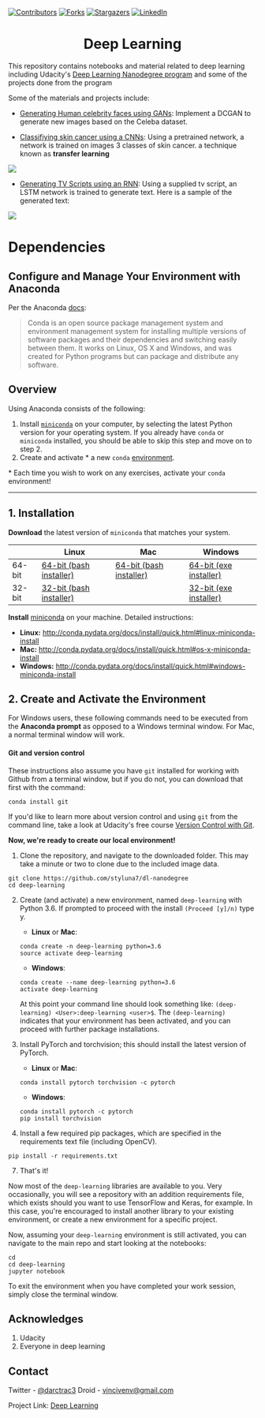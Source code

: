 [![Contributors][contributors-shield]][contributors-url]
[![Forks][forks-shield]][forks-url]
[![Stargazers][stars-shield]][stars-url]
[![LinkedIn][linkedin-shield]][linkedin-url]

<h1 align="center">
    Deep Learning
   </h1>

This repository contains notebooks and material related to deep learning including Udacity's [Deep Learning Nanodegree program](https://www.udacity.com/course/deep-learning-nanodegree--nd101) and some of the projects done from the program

Some of the materials and projects include: 

* [Generating Human celebrity faces using GANs](https://github.com/styluna7/dl-nanodegree/tree/master/deeplearning-nanodegree/projects/project-face-generation): Implement a DCGAN to generate new images based on the Celeba dataset.

* [Classifiying skin cancer using a CNNs](https://github.com/styluna7/dl-nanodegree/tree/master/deeplearning-nanodegree/dermatologist-ai): Using a pretrained network, a network is trained on images 3 classes of skin cancer. a technique known as **transfer learning**
<img src="https://github.com/styluna7/dl-nanodegree/blob/master/images/skin-cancer.png"/> 

* [Generating TV Scripts using an RNN](https://github.com/styluna7/dl-nanodegree/tree/master/deeplearning-nanodegree/projects/project-tv-script-generation): Using a supplied tv script, an LSTM network is trained to generate text. Here is a sample of the generated text:

<img src="https://github.com/styluna7/dl-nanodegree/blob/master/images/tv-script.png"/> 

# Dependencies

## Configure and Manage Your Environment with Anaconda

Per the Anaconda [docs](http://conda.pydata.org/docs):

> Conda is an open source package management system and environment management system 
for installing multiple versions of software packages and their dependencies and 
switching easily between them. It works on Linux, OS X and Windows, and was created 
for Python programs but can package and distribute any software.

## Overview
Using Anaconda consists of the following:

1. Install [`miniconda`](http://conda.pydata.org/miniconda.html) on your computer, by selecting the latest Python version for your operating system. If you already have `conda` or `miniconda` installed, you should be able to skip this step and move on to step 2.
2. Create and activate * a new `conda` [environment](http://conda.pydata.org/docs/using/envs.html).

\* Each time you wish to work on any exercises, activate your `conda` environment!

---

## 1. Installation

**Download** the latest version of `miniconda` that matches your system.

|        | Linux | Mac | Windows | 
|--------|-------|-----|---------|
| 64-bit | [64-bit (bash installer)][lin64] | [64-bit (bash installer)][mac64] | [64-bit (exe installer)][win64]
| 32-bit | [32-bit (bash installer)][lin32] |  | [32-bit (exe installer)][win32]

[win64]: https://repo.continuum.io/miniconda/Miniconda3-latest-Windows-x86_64.exe
[win32]: https://repo.continuum.io/miniconda/Miniconda3-latest-Windows-x86.exe
[mac64]: https://repo.continuum.io/miniconda/Miniconda3-latest-MacOSX-x86_64.sh
[lin64]: https://repo.continuum.io/miniconda/Miniconda3-latest-Linux-x86_64.sh
[lin32]: https://repo.continuum.io/miniconda/Miniconda3-latest-Linux-x86.sh

**Install** [miniconda](http://conda.pydata.org/miniconda.html) on your machine. Detailed instructions:

- **Linux:** http://conda.pydata.org/docs/install/quick.html#linux-miniconda-install
- **Mac:** http://conda.pydata.org/docs/install/quick.html#os-x-miniconda-install
- **Windows:** http://conda.pydata.org/docs/install/quick.html#windows-miniconda-install

## 2. Create and Activate the Environment

For Windows users, these following commands need to be executed from the **Anaconda prompt** as opposed to a Windows terminal window. For Mac, a normal terminal window will work. 

#### Git and version control
These instructions also assume you have `git` installed for working with Github from a terminal window, but if you do not, you can download that first with the command:
```
conda install git
```

If you'd like to learn more about version control and using `git` from the command line, take a look at Udacity's free course [Version Control with Git](https://www.udacity.com/course/version-control-with-git--ud123).

**Now, we're ready to create our local environment!**

1. Clone the repository, and navigate to the downloaded folder. This may take a minute or two to clone due to the included image data.
```
git clone https://github.com/styluna7/dl-nanodegree
cd deep-learning
```

2. Create (and activate) a new environment, named `deep-learning` with Python 3.6. If prompted to proceed with the install `(Proceed [y]/n)` type y.

	- __Linux__ or __Mac__: 
	```
	conda create -n deep-learning python=3.6
	source activate deep-learning
	```
	- __Windows__: 
	```
	conda create --name deep-learning python=3.6
	activate deep-learning
	```
	
	At this point your command line should look something like: `(deep-learning) <User>:deep-learning <user>$`. The `(deep-learning)` indicates that your environment has been activated, and you can proceed with further package installations.

3. Install PyTorch and torchvision; this should install the latest version of PyTorch.
	
	- __Linux__ or __Mac__: 
	```
	conda install pytorch torchvision -c pytorch 
	```
	- __Windows__: 
	```
	conda install pytorch -c pytorch
	pip install torchvision
	```

6. Install a few required pip packages, which are specified in the requirements text file (including OpenCV).
```
pip install -r requirements.txt
```

7. That's it!

Now most of the `deep-learning` libraries are available to you. Very occasionally, you will see a repository with an addition requirements file, which exists should you want to use TensorFlow and Keras, for example. In this case, you're encouraged to install another library to your existing environment, or create a new environment for a specific project. 

Now, assuming your `deep-learning` environment is still activated, you can navigate to the main repo and start looking at the notebooks:

```
cd
cd deep-learning
jupyter notebook
```

To exit the environment when you have completed your work session, simply close the terminal window.

## Acknowledges
1. Udacity
2. Everyone in deep learning 

## Contact

Twitter - [@darctrac3](https://twitter.com/darctrac3) Droid - vincivenv@gmail.com

Project Link: [Deep Learning](https://github.com/styluna7/dl-nanodegree)

<!-- MARKDOWN LINKS & IMAGES -->
<!-- https://www.markdownguide.org/basic-syntax/#reference-style-links -->

[contributors-shield]: https://img.shields.io/github/contributors/styluna7/dl-nanodegree.svg?style=flat-square
[contributors-url]: https://github.com/styluna7/dl-nanodegree/graphs/contributors
[forks-shield]: https://img.shields.io/github/forks/styluna7/dl-nanodegree.svg?style=flat-square
[forks-url]: https://github.com/styluna7/dl-nanodegree/network/members
[stars-shield]: https://img.shields.io/github/stars/styluna7/dl-nanodegree.svg?style=flat-square
[stars-url]: https://github.com/styluna7/dl-nanodegree/stargazers
[license-shield]: https://img.shields.io/github/license/styluna7/dl-nanodegree.svg?style=flat-square
[linkedin-shield]: https://img.shields.io/badge/-LinkedIn-black.svg?style=flat-square&logo=linkedin&colorB=555
[linkedin-url]: https://www.linkedin.com/in/v3nvince
[product-screenshot]: screenshots/travelui1.png
